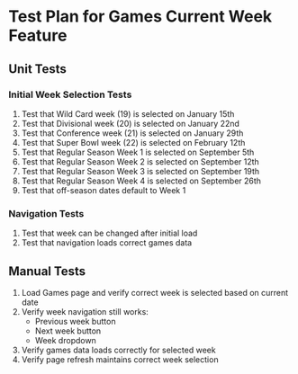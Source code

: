 # Test Plan for Games Current Week Feature

## Unit Tests

### Initial Week Selection Tests
1. Test that Wild Card week (19) is selected on January 15th
2. Test that Divisional week (20) is selected on January 22nd
3. Test that Conference week (21) is selected on January 29th
4. Test that Super Bowl week (22) is selected on February 12th
5. Test that Regular Season Week 1 is selected on September 5th
6. Test that Regular Season Week 2 is selected on September 12th
7. Test that Regular Season Week 3 is selected on September 19th
8. Test that Regular Season Week 4 is selected on September 26th
9. Test that off-season dates default to Week 1

### Navigation Tests
1. Test that week can be changed after initial load
2. Test that navigation loads correct games data

## Manual Tests
1. Load Games page and verify correct week is selected based on current date
2. Verify week navigation still works:
   - Previous week button
   - Next week button
   - Week dropdown
3. Verify games data loads correctly for selected week
4. Verify page refresh maintains correct week selection
